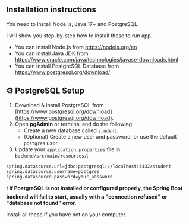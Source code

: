 ## Installation instructions

You need to install Node.js, Java 17+ and PostgreSQL. 

I will show you step-by-step how to install these to run app. 

- You can install Node.js from https://nodejs.org/en 
- You can install Java JDK from https://www.oracle.com/java/technologies/javase-downloads.html
- You can install PostgreSQL Database from https://www.postgresql.org/download/

## ⚙️ PostgreSQL Setup 

1. Download & install PostgreSQL from [https://www.postgresql.org/download](https://www.postgresql.org/download).
2. Open **pgAdmin** or terminal and do the following:
   - Create a new database called `student`.
   - (Optional) Create a new user and password, or use the default `postgres` user.
3. Update your `application.properties` file in `backend/src/main/resources/`:

```properties
spring.datasource.url=jdbc:postgresql://localhost:5432/student
spring.datasource.username=postgres
spring.datasource.password=your_password
```

❗ **If PostgreSQL is not installed or configured properly, the Spring Boot backend will fail to start, usually with a "connection refused" or "database not found" error.**

Install all these if you have not on your computer. 
